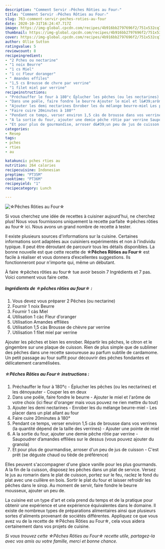 ```yaml
---
description: "Comment Servir ☆Pêches Rôties au Four☆"
title: "Comment Servir ☆Pêches Rôties au Four☆"
slug: 763-comment-servir-peches-roties-au-four
date: 2020-10-31T16:24:47.717Z
image: https://img-global.cpcdn.com/recipes/4b916bb2797696f2/751x532cq70/☆peches-roties-au-four☆-photo-principale-de-la-recette.jpg
thumbnail: https://img-global.cpcdn.com/recipes/4b916bb2797696f2/751x532cq70/☆peches-roties-au-four☆-photo-principale-de-la-recette.jpg
cover: https://img-global.cpcdn.com/recipes/4b916bb2797696f2/751x532cq70/☆peches-roties-au-four☆-photo-principale-de-la-recette.jpg
author: Ollie Sutton
ratingvalue: 5
reviewcount: 8
recipeingredient:
- "2 Pches ou nectarine"
- "1 noix Beurre"
- "1 cs Miel"
- "1 cc Fleur doranger"
- " Amandes effiles"
- "1,5 cs Brousse de chvre par verrine"
- "1 filet miel par verrine"
recipeinstructions:
- "Préchauffer le four à 180°c Éplucher les pêches (ou les nectarines) et les dénoyauter Couper les en deux"
- "Dans une poêle, faire fondre le beurre Ajouter le miel et l&#39;arôme de votre choix (ici fleur d&#39;oranger mais vous pouvez ne rien mettre du tout)"
- "Ajouter les demi nectarines Enrober les du mélange beurre-miel Les placer dans un plat allant au four"
- "Faire cuire 20minutes à 180°"
- "Pendant ce temps, verser environ 1,5 càs de brousse dans vos verrines (la quantité dépend de la taille des verrines) Ajouter une pointe de miel"
- "A la sortie du four, ajouter une demie pêche rôtie par verrine Saupoudrer d’amandes effilées sur le dessus (vous pouvez ajouter du granola)"
- "Et pour plus de gourmandise, arroser d&#39;un peu de jus de cuisson C&#39;est prêt (se déguste chaud ou tiède de préférence)"
categories:
- Resep
tags:
- pches
- rties
- au

katakunci: pches rties au 
nutrition: 264 calories
recipecuisine: Indonesian
preptime: "PT35M"
cooktime: "PT36M"
recipeyield: "1"
recipecategory: Lunch

---
```



![☆Pêches Rôties au Four☆](https://img-global.cpcdn.com/recipes/4b916bb2797696f2/751x532cq70/☆peches-roties-au-four☆-photo-principale-de-la-recette.jpg)

Si vous cherchez une idée de recettes à cuisiner aujourd'hui, ne cherchez plus! Nous vous fournissons uniquement la recette parfaite ☆pêches rôties au four☆ ici. Nous avons un grand nombre de recette à tester.

Il existe plusieurs sources d'informations sur la cuisine. Certaines informations sont adaptées aux cuisiniers expérimentés et non à l'individu typique. Il peut être déroutant de parcourir tous les détails disponibles. La bonne nouvelle est que cette recette de <strong> ☆Pêches Rôties au Four☆ </strong> est facile à réaliser et vous donnera d’excellentes suggestions. Ils fonctionneront pour n'importe qui, même un débutant.

<!--inarticleads1-->

À faire ☆pêches rôties au four☆ tue avoir besoin 7 Ingrédients et 7 pas. Voici comment vous faire cette.

##### Ingrédients de ☆pêches rôties au four☆ :

1. Vous devez vous préparer 2 Pêches (ou nectarine)
1. Fournir 1 noix Beurre
1. Fournir 1 càs Miel
1. Utilisation 1 càc Fleur d&#39;oranger
1. Utilisation  Amandes effilées
1. Utilisation 1,5 càs Brousse de chèvre par verrine
1. Utilisation 1 filet miel par verrine


Ajouter les pêches et bien les enrober. Répartir les pêches, le citron et le gingembre sur une plaque de cuisson. Rien de plus simple que de sublimer des pêches dans une recette savoureuse au parfum subtile de cardamome. Un petit passage au four suffit pour découvrir des pêches fondantes et délicatement caramélisées. 

<!--inarticleads2-->

##### ☆Pêches Rôties au Four☆ instructions :

1. Préchauffer le four à 180°c - Éplucher les pêches (ou les nectarines) et les dénoyauter - Couper les en deux
1. Dans une poêle, faire fondre le beurre - Ajouter le miel et l&#39;arôme de votre choix (ici fleur d&#39;oranger mais vous pouvez ne rien mettre du tout)
1. Ajouter les demi nectarines - Enrober les du mélange beurre-miel - Les placer dans un plat allant au four
1. Faire cuire 20minutes à 180°
1. Pendant ce temps, verser environ 1,5 càs de brousse dans vos verrines (la quantité dépend de la taille des verrines) - Ajouter une pointe de miel
1. A la sortie du four, ajouter une demie pêche rôtie par verrine - Saupoudrer d’amandes effilées sur le dessus (vous pouvez ajouter du granola)
1. Et pour plus de gourmandise, arroser d&#39;un peu de jus de cuisson - C&#39;est prêt (se déguste chaud ou tiède de préférence)


Elles peuvent s&#39;accompagner d&#39;une glace vanille pour les plus gourmands. A la fin de la cuisson, disposez les pêches dans un plat de service. Versez le jus au romarin dans le plat de cuisson, portez sur le feu, raclez le fond du plat avec une cuillère en bois. Sortir le plat du four et laisser refroidir les pêches dans le sirop. Au moment de servir, faire fondre le beurre mousseux, ajouter un peu de. 

<!--inarticleads1-->

<p>
La cuisine est un type d'art et cela prend du temps et de la pratique pour obtenir une expérience et une expérience équivalentes dans le domaine. Il existe de nombreux types de préparations alimentaires ainsi que plusieurs sortes d'aliments provenant de sociétés différentes. Appliquez ce que vous avez vu de la recette de ☆Pêches Rôties au Four☆, cela vous aidera certainement dans vos projets de cuisine.
</p>

<p>
<i>Si vous trouvez cette ☆Pêches Rôties au Four☆ recette utile, partagez-la avec vos amis ou votre famille, merci et bonne chance.</i>
</p>
